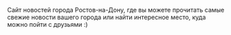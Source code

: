 Сайт новостей города Ростов-на-Дону, где вы можете прочитать самые свежие новости вашего города или найти интересное место, куда можно пойти с друзьями :)
